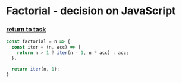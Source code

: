 # Factorial - decision on JavaScript

### [return to task](README.md)

```javascript
const factorial = n => {
  const iter = (n, acc) => {
    return n > 1 ? iter(n - 1, n * acc) : acc;
  };

  return iter(n, 1);
}
```
